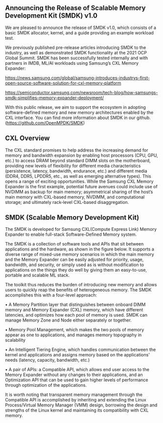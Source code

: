 ## Announcing the Release of Scalable Memory Development Kit (SMDK) v1.0

We are pleased to announce the release of SMDK v1.0, which consists of a basic SMDK allocator, kernel, and a guide providing an example workload test.

We previously published pre-release articles introducing SMDK to the industry, as well as demonstrated SMDK functionality at the 2021 OCP Global Summit. SMDK has been successfully tested internally and with partners in IMDB, ML/AI workloads using Samsung’s CXL Memory Expander:

https://news.samsung.com/global/samsung-introduces-industrys-first-open-source-software-solution-for-cxl-memory-platform

https://semiconductor.samsung.com/newsroom/tech-blog/how-samsungs-smdk-simplifies-memory-expander-deployment/

With this public release, we aim to support the ecosystem in adopting software-defined memory and new memory architectures enabled by the CXL interface.
You can find more information about SMDK in our github.  (https://github.com/OpenMPDK/SMDK)



## CXL Overview

The CXL standard promises to help address the increasing demand for memory and bandwidth expansion by enabling host processors (CPU, GPU, etc.) to access DRAM beyond standard DIMM slots on the motherboard, providing new levels of flexibility for different media characteristics (persistence, latency, bandwidth, endurance, etc.) and different media (DDR4, DDR5, LPDDR5, etc., as well as emerging alternative types). This opens a range of exciting opportunities. While the Samsung CXL Memory Expander is the first example, potential future avenues could include use of NVDIMM as backup for main memory; asymmetrical sharing of the host’s main memory with CXL-based memory, NVDIMM, and computational storage; and ultimately rack-level CXL-based disaggregation.


## SMDK (Scalable Memory Development Kit)

The SMDK is developed for Samsung CXL(Compute Express Link) Memory Expander to enable full-stack Software-Defined Memory system.

The SMDK is a collection of software tools and APIs that sit between applications and the hardware, as shown in the figure below. It supports a diverse range of mixed-use memory scenarios in which the main memory and the Memory Expander can be easily adjusted for priority, usage, bandwidth, and security, or simply used as is without modification to applications on the things they do well by giving them an easy-to-use, portable and scalable ML stack.

The toolkit thus reduces the burden of introducing new memory and allows users to quickly reap the benefits of heterogeneous memory. The SMDK accomplishes this with a four-level approach:

• A Memory Partition  layer that distinguishes between onboard DIMM memory and Memory Expander (CXL) memory, which have different latencies, and optimizes how each pool of memory is used. SMDK can manage Memory Zone and Node either separately or together.

• Memory Pool Management, which makes the two pools of memory appear as one to applications, and manages memory topography in scalability

• An Intelligent Tiering Engine, which handles communication between the kernel and applications and assigns memory based on the applications’ needs (latency, capacity, bandwidth, etc.)

• A pair of APIs: a Compatible API, which allows end user access to the Memory Expander without any changes to their applications, and an Optimization API that can be used to gain higher levels of performance through optimization of the applications.

It is worth noting that transparent memory management through the Compatible API is accomplished by inheriting and extending the Linux Process/Virtual Memory Manager (VMM) design, borrowing the design and strengths of the Linux kernel and maintaining its compatibility with CXL memory.



